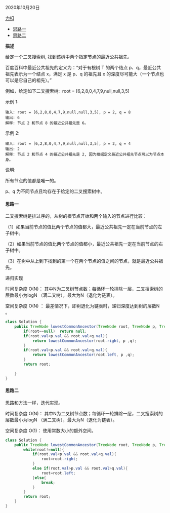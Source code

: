 2020年10月20日

[力扣](https://leetcode-cn.com/problems/er-cha-sou-suo-shu-de-zui-jin-gong-gong-zu-xian-lcof/)

- [思路一](#思路一)
- [思路二](#思路二)

**描述**

给定一个二叉搜索树, 找到该树中两个指定节点的最近公共祖先。

百度百科中最近公共祖先的定义为：“对于有根树 T 的两个结点 p、q，最近公共祖先表示为一个结点 x，满足 x 是 p、q 的祖先且 x 的深度尽可能大（一个节点也可以是它自己的祖先）。”

例如，给定如下二叉搜索树:  root = [6,2,8,0,4,7,9,null,null,3,5]

示例 1:
```
输入: root = [6,2,8,0,4,7,9,null,null,3,5], p = 2, q = 8
输出: 6 
解释: 节点 2 和节点 8 的最近公共祖先是 6。
```
示例 2:
```
输入: root = [6,2,8,0,4,7,9,null,null,3,5], p = 2, q = 4
输出: 2
解释: 节点 2 和节点 4 的最近公共祖先是 2, 因为根据定义最近公共祖先节点可以为节点本身。
```

说明:

所有节点的值都是唯一的。

p、q 为不同节点且均存在于给定的二叉搜索树中。

#### 思路一

二叉搜索树是排过序的，从树的根节点开始和两个输入的节点进行比较：

（1）如果当前节点的值比两个节点的值都大，最近公共祖先一定在当前节点的左子树中。

（2）如果当前节点的值比两个节点的值都小，最近公共祖先一定在当前节点的右子树中。

（3）在树中从上到下找到的第一个在两个节点的值之间的节点，就是最近公共祖先。

递归实现


时间复杂度 O(N)： 其中N为二叉树节点数；每循环一轮排除一层，二叉搜索树的层数最小为logN （满二叉树），最大为N（退化为链表）。

空间复杂度 O(N) ： 最差情况下，即树退化为链表时，递归深度达到树的层数N 。

```java
class Solution {
    public TreeNode lowestCommonAncestor(TreeNode root, TreeNode p, TreeNode q) {
        if(root==null)  return null;
        if(root.val<p.val && root.val<q.val){
            return lowestCommonAncestor(root.right, p ,q);
        }
        if(root.val>p.val && root.val>q.val){
            return lowestCommonAncestor(root.left, p ,q);
        }
        return root;
        
    }
}
```

#### 思路二

思路和方法一样，迭代实现。

时间复杂度 O(N)： 其中N为二叉树节点数；每循环一轮排除一层，二叉搜索树的层数最小为logN （满二叉树），最大为N（退化为链表）。

空间复杂度 O(1)： 使用常数大小的额外空间。

```java
class Solution {
    public TreeNode lowestCommonAncestor(TreeNode root, TreeNode p, TreeNode q) {
        while(root!=null){
            if(root.val<p.val && root.val<q.val){
                root=root.right;
            }
            else if(root.val>p.val && root.val>q.val){
                root=root.left;
            }else{
                break;
            }
        }
        return root;
    }
}
```
